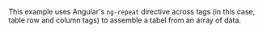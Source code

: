 This example uses Angular's <code>ng-repeat</code> directive across tags 
(in this case, table row and column tags) to assemble a tabel from an array of data.
